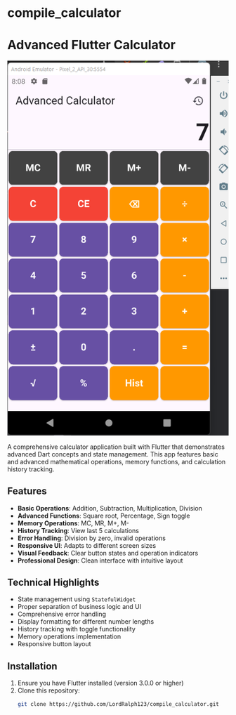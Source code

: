 # compile_calculator
# Advanced Flutter Calculator

![Calculator App Screenshot](assets/calculator_screenshot.png)


A comprehensive calculator application built with Flutter that demonstrates advanced Dart concepts and state management. This app features basic and advanced mathematical operations, memory functions, and calculation history tracking.

## Features

- **Basic Operations**: Addition, Subtraction, Multiplication, Division
- **Advanced Functions**: Square root, Percentage, Sign toggle
- **Memory Operations**: MC, MR, M+, M-
- **History Tracking**: View last 5 calculations
- **Error Handling**: Division by zero, invalid operations
- **Responsive UI**: Adapts to different screen sizes
- **Visual Feedback**: Clear button states and operation indicators
- **Professional Design**: Clean interface with intuitive layout

## Technical Highlights

- State management using `StatefulWidget`
- Proper separation of business logic and UI
- Comprehensive error handling
- Display formatting for different number lengths
- History tracking with toggle functionality
- Memory operations implementation
- Responsive button layout

## Installation

1. Ensure you have Flutter installed (version 3.0.0 or higher)
2. Clone this repository:
   ```bash
   git clone https://github.com/LordRalph123/compile_calculator.git
